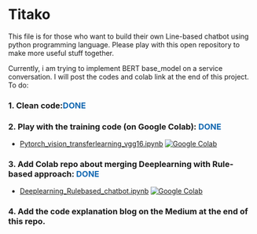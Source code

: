 # Titako
This file is for those who want to build their own Line-based chatbot using python programming language. Please play with this open repository to make more useful stuff together.

Currently, i am trying to implement BERT base_model on a service conversation. I will post the codes and colab link at the end of this project. 
 To do:
### 1. Clean code:<font color=1167b1>DONE</font>


### 2. Play with the training code (on Google Colab): <font color=1167b1>DONE</font>

- [Pytorch_vision_transferlearning_vgg16.ipynb](https://colab.research.google.com/drive/1G8DdUfmcpAEEdp4hc1GysumJs3fEsMq2)  [![Google Colab](https://colab.research.google.com/assets/colab-badge.svg)](https://colab.research.google.com/drive/1G8DdUfmcpAEEdp4hc1GysumJs3fEsMq2)


### 3. Add Colab repo about merging Deeplearning with Rule-based approach: <font color=1167b1>DONE</font>

- [Deeplearning_Rulebased_chatbot.ipynb](https://colab.research.google.com/drive/1fjs_ILra0PC3jUYXYbiHD4gK0s9mk6_i?usp=sharing)  [![Google Colab](https://colab.research.google.com/assets/colab-badge.svg)](https://colab.research.google.com/drive/1fjs_ILra0PC3jUYXYbiHD4gK0s9mk6_i?usp=sharing)

### 4. Add the code explanation blog on the Medium at the end of this repo.

